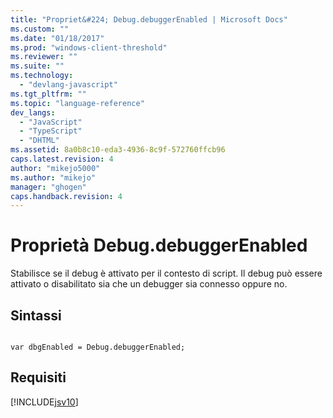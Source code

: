 ```yaml
---
title: "Propriet&#224; Debug.debuggerEnabled | Microsoft Docs"
ms.custom: ""
ms.date: "01/18/2017"
ms.prod: "windows-client-threshold"
ms.reviewer: ""
ms.suite: ""
ms.technology: 
  - "devlang-javascript"
ms.tgt_pltfrm: ""
ms.topic: "language-reference"
dev_langs: 
  - "JavaScript"
  - "TypeScript"
  - "DHTML"
ms.assetid: 8a0b8c10-eda3-4936-8c9f-572760ffcb96
caps.latest.revision: 4
author: "mikejo5000"
ms.author: "mikejo"
manager: "ghogen"
caps.handback.revision: 4
---
```

# Propriet&#224; Debug.debuggerEnabled
Stabilisce se il debug è attivato per il contesto di script.  Il debug può essere attivato o disabilitato sia che un debugger sia connesso oppure no.  
  
## Sintassi  
  
```  
  
var dbgEnabled = Debug.debuggerEnabled;  
```  
  
## Requisiti  
 [!INCLUDE[jsv10](../../javascript/reference/includes/jsv10-md.md)]